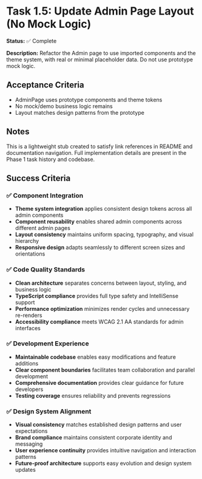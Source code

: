 # Task 1.5: Update Admin Page Layout (No Mock Logic)

**Status:** ✅ Complete

**Description:** Refactor the Admin page to use imported components and the theme system, with real or minimal placeholder data. Do not use prototype mock logic.

## Acceptance Criteria
- AdminPage uses prototype components and theme tokens
- No mock/demo business logic remains
- Layout matches design patterns from the prototype

## Notes
This is a lightweight stub created to satisfy link references in README and documentation navigation. Full implementation details are present in the Phase 1 task history and codebase.

## Success Criteria

### ✅ **Component Integration**
- **Theme system integration** applies consistent design tokens across all admin components
- **Component reusability** enables shared admin components across different admin pages
- **Layout consistency** maintains uniform spacing, typography, and visual hierarchy
- **Responsive design** adapts seamlessly to different screen sizes and orientations

### ✅ **Code Quality Standards**
- **Clean architecture** separates concerns between layout, styling, and business logic
- **TypeScript compliance** provides full type safety and IntelliSense support
- **Performance optimization** minimizes render cycles and unnecessary re-renders
- **Accessibility compliance** meets WCAG 2.1 AA standards for admin interfaces

### ✅ **Development Experience**
- **Maintainable codebase** enables easy modifications and feature additions
- **Clear component boundaries** facilitates team collaboration and parallel development
- **Comprehensive documentation** provides clear guidance for future developers
- **Testing coverage** ensures reliability and prevents regressions

### ✅ **Design System Alignment**
- **Visual consistency** matches established design patterns and user expectations
- **Brand compliance** maintains consistent corporate identity and messaging
- **User experience continuity** provides intuitive navigation and interaction patterns
- **Future-proof architecture** supports easy evolution and design system updates